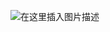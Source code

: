﻿![在这里插入图片描述](https://img-blog.csdnimg.cn/f1c69141551940298bcd5fbb673cb8d4.png?x-oss-process=image/watermark,type_ZHJvaWRzYW5zZmFsbGJhY2s,shadow_50,text_Q1NETiBAQ2h1YW5ZYW5nIENoZW4=,size_20,color_FFFFFF,t_70,g_se,x_16)


